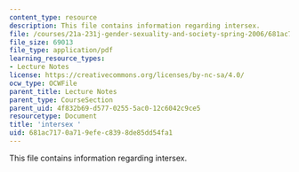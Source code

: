 ```yaml
---
content_type: resource
description: This file contains information regarding intersex.
file: /courses/21a-231j-gender-sexuality-and-society-spring-2006/681ac7170a719efec8398de85dd54fa1_MIT21A_213JS06_intersex.pdf
file_size: 69013
file_type: application/pdf
learning_resource_types:
- Lecture Notes
license: https://creativecommons.org/licenses/by-nc-sa/4.0/
ocw_type: OCWFile
parent_title: Lecture Notes
parent_type: CourseSection
parent_uid: 4f832b69-d577-0255-5ac0-12c6042c9ce5
resourcetype: Document
title: 'intersex '
uid: 681ac717-0a71-9efe-c839-8de85dd54fa1
---
```

This file contains information regarding intersex.